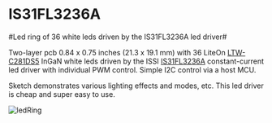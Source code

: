# IS31FL3236A
#Led ring of 36 white leds driven by the IS31FL3236A led driver#

Two-layer pcb 0.84 x 0.75 inches (21.3 x 19.1 mm) with 36 LiteOn [LTW-C281DS5](https://optoelectronics.liteon.com/upload/download/DS22-2009-0030/LTW-C281DS5.pdf) InGaN white leds driven by the ISSI [IS31FL3236A](http://www.issi.com/WW/pdf/IS31FL3236A.pdf) constant-current led driver with individual PWM control. Simple I2C control via a host MCU.

Sketch demonstrates various lighting effects and modes, etc. This led driver is cheap and super easy to use.

![ledRing](https://user-images.githubusercontent.com/6698410/98606580-56b6df80-229c-11eb-96a4-368a62b1f7c1.jpg)

